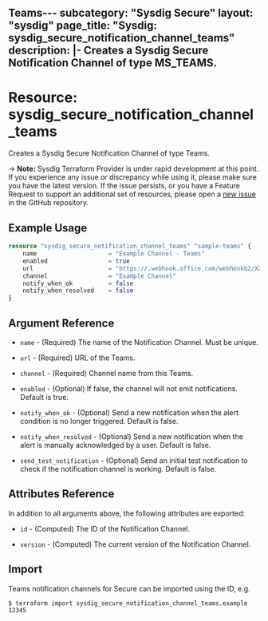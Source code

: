 Teams---
subcategory: "Sysdig Secure"
layout: "sysdig"
page_title: "Sysdig: sysdig_secure_notification_channel_teams"
description: |-
  Creates a Sysdig Secure Notification Channel of type MS_TEAMS.
---

# Resource: sysdig_secure_notification_channel_teams

Creates a Sysdig Secure Notification Channel of type Teams.

-> **Note:** Sysdig Terraform Provider is under rapid development at this point. If you experience any issue or discrepancy while using it, please make sure you have the latest version. If the issue persists, or you have a Feature Request to support an additional set of resources, please open a [new issue](https://github.com/sysdiglabs/terraform-provider-sysdig/issues/new) in the GitHub repository.

## Example Usage

```terraform
resource "sysdig_secure_notification_channel_teams" "sample-teams" {
	name                    = "Example Channel - Teams"
	enabled                 = true
	url                     = "https://.webhook.office.com/webhookb2/XXXXXXXXX/IncomingWebhook/XXXXXXXX/XXXXXXXXXX"
	channel                 = "Example Channel"
	notify_when_ok          = false
	notify_when_resolved    = false
}
```

## Argument Reference

* `name` - (Required) The name of the Notification Channel. Must be unique.

* `url` - (Required) URL of the Teams.

* `channel` - (Required) Channel name from this Teams.

* `enabled` - (Optional) If false, the channel will not emit notifications. Default is true.

* `notify_when_ok` - (Optional) Send a new notification when the alert condition is
    no longer triggered. Default is false.

* `notify_when_resolved` - (Optional) Send a new notification when the alert is manually
    acknowledged by a user. Default is false.

* `send_test_notification` - (Optional) Send an initial test notification to check
    if the notification channel is working. Default is false.

## Attributes Reference

In addition to all arguments above, the following attributes are exported:

* `id` - (Computed) The ID of the Notification Channel.

* `version` - (Computed) The current version of the Notification Channel.

## Import

Teams notification channels for Secure can be imported using the ID, e.g.

```
$ terraform import sysdig_secure_notification_channel_teams.example 12345
```

